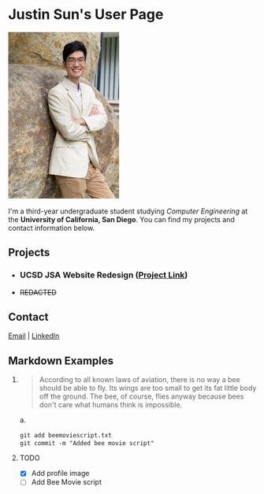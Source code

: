 # Justin Sun's User Page

![Profile Image](img/profile-small.jpg)

I'm a third-year undergraduate student studying _Computer Engineering_ at the **University of California, San Diego**. You can find my projects and contact information below.

## Projects

- ### UCSD JSA Website Redesign ([Project Link](https://j1sun.github.io/jsa-redesign/))
- ~~REDACTED~~

## Contact
[Email](mailto:j1sun@ucsd.edu) | [LinkedIn](https://www.linkedin.com/in/j1sun/)

## Markdown Examples
1. > According to all known laws of aviation, there is no way a bee should be able to fly. Its wings are too small to get its fat little body off the ground. The bee, of course, flies anyway because bees don't care what humans think is impossible.

   a.
   ```
   git add beemoviescript.txt
   git commit -m "Added bee movie script"
   ```

2. TODO
   - [x] Add profile image
   - [ ] Add Bee Movie script

